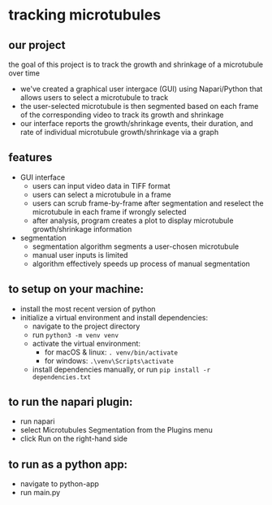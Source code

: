 # tracking microtubules
## our project
the goal of this project is to track the growth and shrinkage of a microtubule over time

- we've created a graphical user intergace (GUI) using Napari/Python that allows users to select a microtubule to track
- the user-selected microtubule is then segmented based on each frame of the corresponding video to track its growth and shrinkage
- our interface reports the growth/shrinkage events, their duration, and rate of individual microtubule growth/shrinkage via a graph


## features
- GUI interface
   - users can input video data in TIFF format
   - users can select a microtubule in a frame
   - users can scrub frame-by-frame after segmentation and reselect the microtubule in each frame if wrongly selected
   - after analysis, program creates a plot to display microtubule growth/shrinkage information
- segmentation
   - segmentation algorithm segments a user-chosen microtubule
   - manual user inputs is limited
   - algorithm effectively speeds up process of manual segmentation


## to setup on your machine:
- install the most recent version of python
- initialize a virtual environment and install dependencies:
    - navigate to the project directory
    - run `python3 -m venv venv`
    - activate the virtual environment:
        - for macOS & linux: `. venv/bin/activate`
        - for windows: `.\venv\Scripts\activate`
    - install dependencies manually, or run `pip install -r dependencies.txt`


## to run the napari plugin:
- run napari
- select Microtubules Segmentation from the Plugins menu
- click Run on the right-hand side


## to run as a python app:
- navigate to python-app
- run main.py
